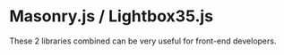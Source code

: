 # Masonry.js / Lightbox35.js
These 2 libraries combined can be very useful for front-end developers.
